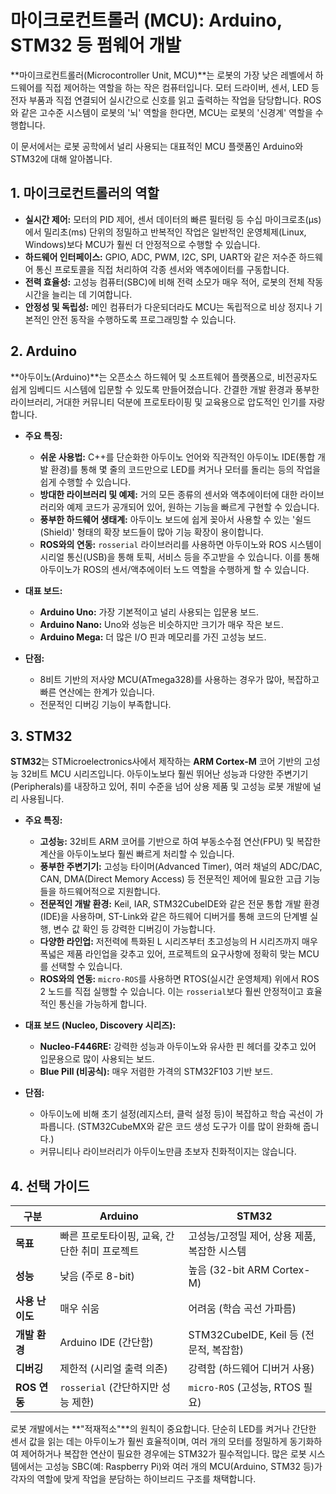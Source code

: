 # 마이크로컨트롤러 (MCU): Arduino, STM32 등 펌웨어 개발

**마이크로컨트롤러(Microcontroller Unit, MCU)**는 로봇의 가장 낮은 레벨에서 하드웨어를 직접 제어하는 역할을 하는 작은 컴퓨터입니다. 모터 드라이버, 센서, LED 등 전자 부품과 직접 연결되어 실시간으로 신호를 읽고 출력하는 작업을 담당합니다. ROS와 같은 고수준 시스템이 로봇의 '뇌' 역할을 한다면, MCU는 로봇의 '신경계' 역할을 수행합니다.

이 문서에서는 로봇 공학에서 널리 사용되는 대표적인 MCU 플랫폼인 Arduino와 STM32에 대해 알아봅니다.

## 1. 마이크로컨트롤러의 역할

- **실시간 제어:** 모터의 PID 제어, 센서 데이터의 빠른 필터링 등 수십 마이크로초(μs)에서 밀리초(ms) 단위의 정밀하고 반복적인 작업은 일반적인 운영체제(Linux, Windows)보다 MCU가 훨씬 더 안정적으로 수행할 수 있습니다.
- **하드웨어 인터페이스:** GPIO, ADC, PWM, I2C, SPI, UART와 같은 저수준 하드웨어 통신 프로토콜을 직접 처리하여 각종 센서와 액추에이터를 구동합니다.
- **전력 효율성:** 고성능 컴퓨터(SBC)에 비해 전력 소모가 매우 적어, 로봇의 전체 작동 시간을 늘리는 데 기여합니다.
- **안정성 및 독립성:** 메인 컴퓨터가 다운되더라도 MCU는 독립적으로 비상 정지나 기본적인 안전 동작을 수행하도록 프로그래밍할 수 있습니다.

## 2. Arduino

**아두이노(Arduino)**는 오픈소스 하드웨어 및 소프트웨어 플랫폼으로, 비전공자도 쉽게 임베디드 시스템에 입문할 수 있도록 만들어졌습니다. 간결한 개발 환경과 풍부한 라이브러리, 거대한 커뮤니티 덕분에 프로토타이핑 및 교육용으로 압도적인 인기를 자랑합니다.

- **주요 특징:**
  - **쉬운 사용법:** C++를 단순화한 아두이노 언어와 직관적인 아두이노 IDE(통합 개발 환경)를 통해 몇 줄의 코드만으로 LED를 켜거나 모터를 돌리는 등의 작업을 쉽게 수행할 수 있습니다.
  - **방대한 라이브러리 및 예제:** 거의 모든 종류의 센서와 액추에이터에 대한 라이브러리와 예제 코드가 공개되어 있어, 원하는 기능을 빠르게 구현할 수 있습니다.
  - **풍부한 하드웨어 생태계:** 아두이노 보드에 쉽게 꽂아서 사용할 수 있는 '쉴드(Shield)' 형태의 확장 보드들이 많아 기능 확장이 용이합니다.
  - **ROS와의 연동:** `rosserial` 라이브러리를 사용하면 아두이노와 ROS 시스템이 시리얼 통신(USB)을 통해 토픽, 서비스 등을 주고받을 수 있습니다. 이를 통해 아두이노가 ROS의 센서/액추에이터 노드 역할을 수행하게 할 수 있습니다.

- **대표 보드:**
  - **Arduino Uno:** 가장 기본적이고 널리 사용되는 입문용 보드.
  - **Arduino Nano:** Uno와 성능은 비슷하지만 크기가 매우 작은 보드.
  - **Arduino Mega:** 더 많은 I/O 핀과 메모리를 가진 고성능 보드.

- **단점:**
  - 8비트 기반의 저사양 MCU(ATmega328)를 사용하는 경우가 많아, 복잡하고 빠른 연산에는 한계가 있습니다.
  - 전문적인 디버깅 기능이 부족합니다.

## 3. STM32

**STM32**는 STMicroelectronics사에서 제작하는 **ARM Cortex-M** 코어 기반의 고성능 32비트 MCU 시리즈입니다. 아두이노보다 훨씬 뛰어난 성능과 다양한 주변기기(Peripherals)를 내장하고 있어, 취미 수준을 넘어 상용 제품 및 고성능 로봇 개발에 널리 사용됩니다.

- **주요 특징:**
  - **고성능:** 32비트 ARM 코어를 기반으로 하여 부동소수점 연산(FPU) 및 복잡한 계산을 아두이노보다 훨씬 빠르게 처리할 수 있습니다.
  - **풍부한 주변기기:** 고성능 타이머(Advanced Timer), 여러 채널의 ADC/DAC, CAN, DMA(Direct Memory Access) 등 전문적인 제어에 필요한 고급 기능들을 하드웨어적으로 지원합니다.
  - **전문적인 개발 환경:** Keil, IAR, STM32CubeIDE와 같은 전문 통합 개발 환경(IDE)을 사용하며, ST-Link와 같은 하드웨어 디버거를 통해 코드의 단계별 실행, 변수 값 확인 등 강력한 디버깅이 가능합니다.
  - **다양한 라인업:** 저전력에 특화된 L 시리즈부터 초고성능의 H 시리즈까지 매우 폭넓은 제품 라인업을 갖추고 있어, 프로젝트의 요구사항에 정확히 맞는 MCU를 선택할 수 있습니다.
  - **ROS와의 연동:** `micro-ROS`를 사용하면 RTOS(실시간 운영체제) 위에서 ROS 2 노드를 직접 실행할 수 있습니다. 이는 `rosserial`보다 훨씬 안정적이고 효율적인 통신을 가능하게 합니다.

- **대표 보드 (Nucleo, Discovery 시리즈):**
  - **Nucleo-F446RE:** 강력한 성능과 아두이노와 유사한 핀 헤더를 갖추고 있어 입문용으로 많이 사용되는 보드.
  - **Blue Pill (비공식):** 매우 저렴한 가격의 STM32F103 기반 보드.

- **단점:**
  - 아두이노에 비해 초기 설정(레지스터, 클럭 설정 등)이 복잡하고 학습 곡선이 가파릅니다. (STM32CubeMX와 같은 코드 생성 도구가 이를 많이 완화해 줍니다.)
  - 커뮤니티나 라이브러리가 아두이노만큼 초보자 친화적이지는 않습니다.

## 4. 선택 가이드

| 구분 | Arduino | STM32 |
| --- | --- | --- |
| **목표** | 빠른 프로토타이핑, 교육, 간단한 취미 프로젝트 | 고성능/고정밀 제어, 상용 제품, 복잡한 시스템 |
| **성능** | 낮음 (주로 8-bit) | 높음 (32-bit ARM Cortex-M) |
| **사용 난이도** | 매우 쉬움 | 어려움 (학습 곡선 가파름) |
| **개발 환경** | Arduino IDE (간단함) | STM32CubeIDE, Keil 등 (전문적, 복잡함) |
| **디버깅** | 제한적 (시리얼 출력 의존) | 강력함 (하드웨어 디버거 사용) |
| **ROS 연동** | `rosserial` (간단하지만 성능 제한) | `micro-ROS` (고성능, RTOS 필요) |

로봇 개발에서는 **"적재적소"**의 원칙이 중요합니다. 단순히 LED를 켜거나 간단한 센서 값을 읽는 데는 아두이노가 훨씬 효율적이며, 여러 개의 모터를 정밀하게 동기화하여 제어하거나 복잡한 연산이 필요한 경우에는 STM32가 필수적입니다. 많은 로봇 시스템에서는 고성능 SBC(예: Raspberry Pi)와 여러 개의 MCU(Arduino, STM32 등)가 각자의 역할에 맞게 작업을 분담하는 하이브리드 구조를 채택합니다.

